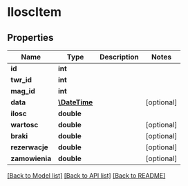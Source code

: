 # IloscItem

## Properties
Name | Type | Description | Notes
------------ | ------------- | ------------- | -------------
**id** | **int** |  | 
**twr_id** | **int** |  | 
**mag_id** | **int** |  | 
**data** | [**\DateTime**](\DateTime.md) |  | [optional] 
**ilosc** | **double** |  | 
**wartosc** | **double** |  | [optional] 
**braki** | **double** |  | [optional] 
**rezerwacje** | **double** |  | [optional] 
**zamowienia** | **double** |  | [optional] 

[[Back to Model list]](../../README.md#documentation-for-models) [[Back to API list]](../../README.md#documentation-for-api-endpoints) [[Back to README]](../../README.md)

